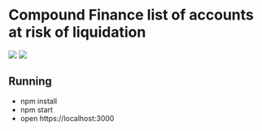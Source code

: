 # Compound Finance list of accounts at risk of liquidation

![](https://cryptomode.com/wp-content/uploads/2020/06/Compound.png)
![](demo.gif)

## Running

* npm install
* npm start
* open https://localhost:3000
